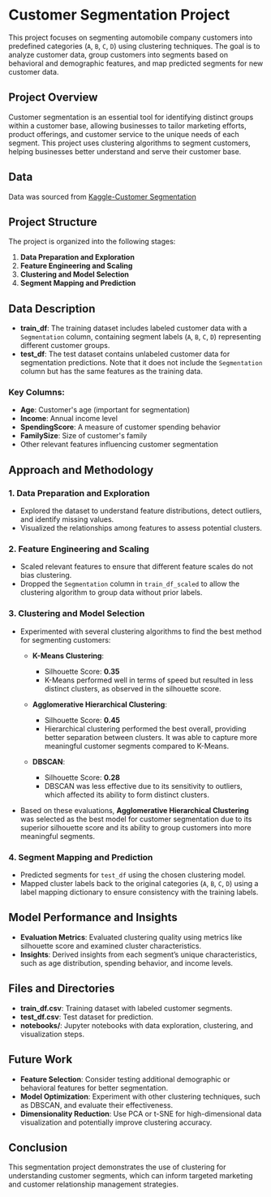 # Customer Segmentation Project

This project focuses on segmenting automobile company customers into predefined categories (`A`, `B`, `C`, `D`) using clustering techniques. The goal is to analyze customer data, group customers into segments based on behavioral and demographic features, and map predicted segments for new customer data.

## Project Overview

Customer segmentation is an essential tool for identifying distinct groups within a customer base, allowing businesses to tailor marketing efforts, product offerings, and customer service to the unique needs of each segment. This project uses clustering algorithms to segment customers, helping businesses better understand and serve their customer base.

## Data

Data was sourced from [Kaggle-Customer Segmentation](https://www.kaggle.com/datasets/vetrirah/customer)

## Project Structure

The project is organized into the following stages:

1. **Data Preparation and Exploration**
2. **Feature Engineering and Scaling**
3. **Clustering and Model Selection**
4. **Segment Mapping and Prediction**

## Data Description

- **train_df**: The training dataset includes labeled customer data with a `Segmentation` column, containing segment labels (`A`, `B`, `C`, `D`) representing different customer groups.
- **test_df**: The test dataset contains unlabeled customer data for segmentation predictions. Note that it does not include the `Segmentation` column but has the same features as the training data.

### Key Columns:
- **Age**: Customer's age (important for segmentation)
- **Income**: Annual income level
- **SpendingScore**: A measure of customer spending behavior
- **FamilySize**: Size of customer's family
- Other relevant features influencing customer segmentation

## Approach and Methodology

### 1. Data Preparation and Exploration
   - Explored the dataset to understand feature distributions, detect outliers, and identify missing values.
   - Visualized the relationships among features to assess potential clusters.

### 2. Feature Engineering and Scaling
   - Scaled relevant features to ensure that different feature scales do not bias clustering.
   - Dropped the `Segmentation` column in `train_df_scaled` to allow the clustering algorithm to group data without prior labels.

### 3. Clustering and Model Selection
   - Experimented with several clustering algorithms to find the best method for segmenting customers:
   
     - **K-Means Clustering**:
       - Silhouette Score: **0.35**
       - K-Means performed well in terms of speed but resulted in less distinct clusters, as observed in the silhouette score.
   
     - **Agglomerative Hierarchical Clustering**:
       - Silhouette Score: **0.45**
       - Hierarchical clustering performed the best overall, providing better separation between clusters. It was able to capture more meaningful customer segments compared to K-Means.

     - **DBSCAN**:
       - Silhouette Score: **0.28**
       - DBSCAN was less effective due to its sensitivity to outliers, which affected its ability to form distinct clusters.

   - Based on these evaluations, **Agglomerative Hierarchical Clustering** was selected as the best model for customer segmentation due to its superior silhouette score and its ability to group customers into more meaningful segments.

### 4. Segment Mapping and Prediction
   - Predicted segments for `test_df` using the chosen clustering model.
   - Mapped cluster labels back to the original categories (`A`, `B`, `C`, `D`) using a label mapping dictionary to ensure consistency with the training labels.

## Model Performance and Insights
- **Evaluation Metrics**: Evaluated clustering quality using metrics like silhouette score and examined cluster characteristics.
- **Insights**: Derived insights from each segment’s unique characteristics, such as age distribution, spending behavior, and income levels.


## Files and Directories

- **train_df.csv**: Training dataset with labeled customer segments.
- **test_df.csv**: Test dataset for prediction.
- **notebooks/**: Jupyter notebooks with data exploration, clustering, and visualization steps.

## Future Work
- **Feature Selection**: Consider testing additional demographic or behavioral features for better segmentation.
- **Model Optimization**: Experiment with other clustering techniques, such as DBSCAN, and evaluate their effectiveness.
- **Dimensionality Reduction**: Use PCA or t-SNE for high-dimensional data visualization and potentially improve clustering accuracy.

## Conclusion

This segmentation project demonstrates the use of clustering for understanding customer segments, which can inform targeted marketing and customer relationship management strategies.

